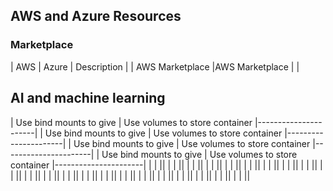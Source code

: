 ## AWS and Azure Resources
### Marketplace
| AWS                     | Azure                          | Description          |
| AWS Marketplace         |AWS Marketplace                 |               |
## AI and machine learning
| Use bind mounts to give | Use volumes to store container |----------------------|
| Use bind mounts to give | Use volumes to store container |----------------------|
| Use bind mounts to give | Use volumes to store container |----------------------|
| Use bind mounts to give | Use volumes to store container |----------------------|
|  |  ||
|  |  ||
|  |  ||
|  |  ||
|  |  ||
|  |  ||
|  |  ||
|  |  ||
|  |  ||
|  |  ||
|  |  ||
|  |  ||
|  |  ||
|  |  ||
|  |  ||
|  |  ||
|  |  ||
|  |  ||
|  |  ||
|  |  ||
|  |  ||
|  |  ||



